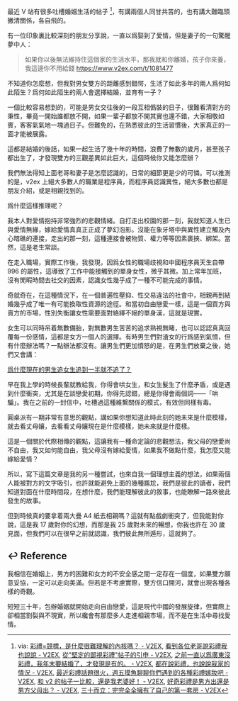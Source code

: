 最近 V 站有很多吐槽婚姻生活的帖子 [^v2ex-posts-marry]，有講兩個人同甘共苦的，也有講大難臨頭撇清關係，各自飛的。

有一位印象裏比較深刻的朋友分享說，一直以爲娶到了愛情，但是妻子的一句驚醒夢中人：

> 如果你以後無法維持住這個家的生活水平，那我就和你離婚，孩子你來養，我這邊你不用給錢
> https://www.v2ex.com/t/1081477

不知道你怎麼想，但我對男女雙方的距離感到錯愕，生活了如此多年的兩人爲何如此陌生？爲何如此陌生的兩人會選擇結婚，並育有一子？

一個比較容易想到的，可能是男女交往後的一段互相僞裝的日子，很難看清對方的秉性，畢竟一開始誰都放不開，如果一輩子都放不開其實也還不錯，大家相敬如賓，客客氣氣地一塊過日子。但難免的，在熟悉彼此的生活習慣後，大家真正的一面才能被展露。

這都是結婚的後話，如果一起生活了幾十年的時間，浪費了無數的歲月，甚至孩子都出生了，才發現雙方的三觀差異如此巨大，這個時候你又能怎麼辦？

我們無法得知上面老哥和妻子是怎麼認識的，日常的細節更是少的可憐。可以推測的是，v2ex 上絕大多數人的職業是程序員，而程序員認識異性，絕大多數也都是朋友介紹，或是相親找到的。

爲什麼這樣推理呢？

我本人對愛情抱持非常強烈的悲觀情緒。自打走出校園的那一刻，我就知道人生已與愛情無緣，嫁給愛情真真正正成了夢幻泡影。沒能在象牙塔中與異性建立觸及內心暗礁的連接，走出的那一刻，這種連接會被物質、權力等等因素裹挾、綁架。當然，這是老生常談。

在走入職場，實際工作後，我發現，因爲女性的職場歧視和中國程序員天生自帶 996 的屬性，這導致了工作中能接觸到的單身女性，微乎其微。加上常年加班，沒有閒暇時間去社交的因素，認識女性幾乎成了一種不可能完成的事情。

奇就奇在，在這種情況下，在一個普遍性壓抑、性交易違法的社會中，相親再到結婚幾乎成了唯一有可能換取性資源的途徑。和當初自由戀愛一樣，這是一個買方與賣方的市場，性別失衡讓女性需要面對絡繹不絕的單身漢，這就是現實。

女生可以同時吊着無數備胎，對無數男生苦苦的追求熟視無睹，也可以認認真真回覆每一份感情，這都是女方一個人的選擇。有時男生們對渣女的行爲感到氣憤，但有什麼辦法嗎？一點辦法都沒有。讓男生們更加憤怒的是，在男生們放棄之後，她們又會講：

[爲什麼現在的男生追女生追到一半就不追了？](https://www.zhihu.com/question/294518380/answer/613750635)

早在我上學的時候長輩就教給我，你得會哄女生，和女生髮生了什麼矛盾，或是遇到什麼衝突，尤其是在談戀愛初期，你得先認錯，總是你得會兩個詞——「哄騙」。我在之前的一封信中，吐槽過這種維繫關係的模式，有效但同樣有毒。

圓桌派有一期非常有意思的觀點，講如果你想知道此時此刻的她未來是什麼模樣，就去看丈母孃，去看看丈母孃現在是什麼模樣，她未來就是什麼樣。

這是一個關於代際相傳的觀點，這讓我有一種命定論的悲觀想法，我父母的戀愛尚不自由，我又如何能自由，我父母沒有嫁給愛情，如果我不做點什麼，我怎麼又能嫁給愛情？

所以，寫下這篇文章是我的另一種嘗試，也來自我一個理想主義的想法，如果兩個人能被對方的文字吸引，也許就能避免上面的幾種尷尬，我們是彼此的讀者，我們知道對面在什麼時間段，在想什麼，我們能理解彼此的敘事，也能瞭解一路來彼此發生的故事。

但到時候真的要拿着兩大疊 A4 紙去相親嗎？這就有點戲劇衝突了，但我能對你說，這是我 17 歲對你的幻想，而那是我 25 歲對未來的暢想，你我也許在 30 歲見面，但我們可以在很早之前就認識，我們彼此無所遁形，這就夠了。

## ↩ Reference

我相信在婚姻上，男方的困難和女方的不安全感之間一定存在一個度，如果雙方願意妥協，一定可以走向美滿。但若是不考慮實際，雙方信口開河，就會出現各種各樣的奇觀。

短短三十年，包辦婚姻就開始走向自由戀愛，這是現代中國的發展旋律，但實際上卻相當割裂與不現實，所以纔會有那麼多人走進相親市場，而不是在生活中尋找愛情。

[^v2ex-posts-marry]: via: [彩禮=競標，是什麼很難理解的內核嗎？ - V2EX](https://www.v2ex.com/t/1081117), [看到各位老哥說彩禮我也說說 - V2EX](https://www.v2ex.com/t/1081225), [從"堅定的鄙視彩禮"帖子的引申 - V2EX](https://www.v2ex.com/t/1081284), [之前一直以爲廣東沒彩禮，我年末要結婚了，才發現是有的。 - V2EX](https://www.v2ex.com/t/1081424), [都在說彩禮，也說說我家的情況 - V2EX](https://www.v2ex.com/t/1081528), [最近彩禮話題很火，週五摸魚聊聊你們遇到的各種彩禮嫁妝吧 - V2EX](https://www.v2ex.com/t/1081532), [和 v2 的帖子一比較，還是我老婆好！ - V2EX](https://www.v2ex.com/t/1081538), [好奇彩禮是男方出還是男方父母出？ - V2EX](https://www.v2ex.com/t/1081580), [三十而立：完完全全擁有了自己的第一套房 - V2EX](https://www.v2ex.com/t/1081814)